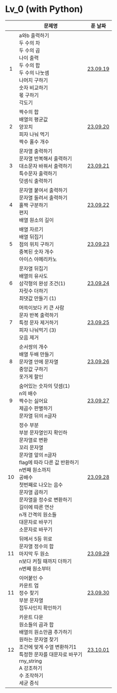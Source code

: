 # Lv_0 (with Python)

|     | 문제명                                                                                                                                                                                                                                                                                                   |         푼 날짜         |
| :-: | -------------------------------------------------------------------------------------------------------------------------------------------------------------------------------------------------------------------------------------------------------------------------------------------------------- | :---------------------: |
|  1  | a와b 출력하기<br>두 수의 차<br>두 수의 곱<br>나이 출력<br>두 수의 합<br>두 수의 나눗셈<br>나머지 구하기<br>숫자 비교하기<br>몫 구하기<br>각도기                                                                                                                                                          | [23.09.19](./230919.py) |
|  2  | 짝수의 합<br>배열의 평균값<br>양꼬치<br>피자 나눠 먹기<br>짝수 홀수 개수                                                                                                                                                                                                                                 | [23.09.20](./230920.py) |
|  3  | 문자열 출력하기<br>문자열 반복해서 출력하기<br>대소문자 바꿔서 출력하기<br>특수문자 출력하기<br>덧셈식 출력하기                                                                                                                                                                                          | [23.09.21](./230921.py) |
|  4  | 문자열 붙여서 출력하기<br>문자열 돌려서 출력하기<br>홀짝 구분하기<br>편지<br>배열 원소의 길이                                                                                                                                                                                                            | [23.09.22](./230922.py) |
|  5  | 배열 자르기<br>배열 뒤집기<br>점의 위치 구하기<br>중복된 숫자 개수<br>아이스 아메리카노                                                                                                                                                                                                                  | [23.09.23](./230923.py) |
|  6  | 문자열 뒤집기<br>배열의 유사도<br>삼각형의 완성 조건(1)<br>자릿수 더하기<br>최댓값 만들기 (1)                                                                                                                                                                                                            | [23.09.24](./230924.py) |
|  7  | 머쓱이보다 키 큰 사람<br>문자 반복 출력하기<br>특정 문자 제거하기<br>피자 나눠먹기 (3)<br>모음 제거                                                                                                                                                                                                      | [23.09.25](./230925.py) |
|  8  | 순서쌍의 개수<br>배열 두배 만들기<br>문자열 안에 문자열<br>중앙값 구하기<br>옷가게 할인                                                                                                                                                                                                                  | [23.09.26](./230926.py) |
|  9  | 숨어있는 숫자의 덧셈(1)<br>n의 배수<br>짝수는 싫어요<br>제곱수 판별하기<br>문자열 뒤의 n글자                                                                                                                                                                                                             | [23.09.27](./230927.py) |
| 10  | 정수 부분<br>부분 문자열인지 확인하<br>문자열로 변환<br>꼬리 문자열<br>문자열 앞의 n글자<br>flag에 따라 다른 값 반환하기<br>n번째 원소까지<br>공배수<br>첫번째로 나오는 음수<br>문자열 곱하기<br>문자열을 정수로 변환하기<br>길이에 따른 연산<br>n개 간격의 원소들<br>대문자로 바꾸기<br>소문자로 바꾸기 | [23.09.28](./230928.py) |
| 11  | 뒤에서 5등 위로<br>문자열 정수의 합<br>마지막 두 원소<br>n보다 커질 때까지 더하기<br>n번째 원소부터                                                                                                                                                                                                      | [23.09.29](./230929.py) |
| 11  | 이어붙인 수<br>카운트 업<br>정수 찾기<br>부분 문자열<br>접두사인지 확인하기                                                                                                                                                                                                                              | [23.09.30](./230930.py) |
| 12  | 카운트 다운<br>원소들의 곱과 합<br>배열의 원소만큼 추가하기<br>원하는 문자열 찾기<br>조건에 맞게 수열 변환하기1<br>특정한 문자를 대문자로 바꾸기<br>rny_string<br>A 강조하기<br>수 조작하기<br>세균 증식                                                                                                 | [23.10.01](./231001.py) |
